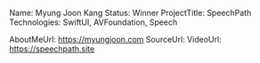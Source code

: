 Name: Myung Joon Kang
Status: Winner
ProjectTitle: SpeechPath
Technologies: SwiftUI, AVFoundation, Speech

AboutMeUrl: https://myungjoon.com
SourceUrl:
VideoUrl: https://speechpath.site

<!---
EXAMPLE
Name<required>: John Appleseed
Status<required>: Submitted <or> Winner <or> Distinguished <or> Rejected
ProjectTitle: The Accessibility Rose
Technologies<4 maximum>: SwiftUI, RealityKit, CoreGraphic 

AboutMeUrl: https://linkedin.com/in/johnappleseed <
SourceUrl: https://github.com/johnappleseed/wwdc2025
VideoUrl: https://youtu.be/ABCDE123456

Please note that only Name and Status are mandatory fields. The other fields are optional.
-->
